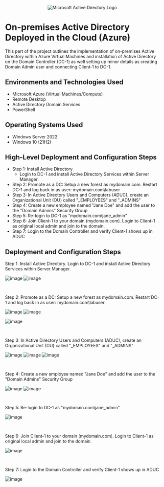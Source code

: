<p align="center">
<img src="https://i.imgur.com/pU5A58S.png" alt="Microsoft Active Directory Logo"/>
</p>

<h1>On-premises Active Directory Deployed in the Cloud (Azure)</h1>
This part of the project outlines the implementation of on-premises Active Directory within Azure Virtual Machines and installation of Active Directory on the Domain Controller (DC-1) as well setting up minor details as creating Domain Admin user and connecting Client-1 to DC-1.<br />


<h2>Environments and Technologies Used</h2>

- Microsoft Azure (Virtual Machines/Compute)
- Remote Desktop
- Active Directory Domain Services
- PowerShell

<h2>Operating Systems Used </h2>

- Windows Server 2022
- Windows 10 (21H2)

<h2>High-Level Deployment and Configuration Steps</h2>

- Step 1: Install Active Directory
  - Login to DC-1 and install Active Directory Services within Server Manager.
- Step 2: Promote as a DC: Setup a new forest as mydomain.com. Restart DC-1 and log back in as user: mydomain.com\labuser
- Step 3: In Active Directory Users and Computers (ADUC), create an Organizational Unit (OU) called "_EMPLOYEES" and "_ADMINS"
- Step 4: Create a new employee named "Jane Doe" and add the user to the "Domain Admins" Security Group
- Step 5: Re-login to DC-1 as "mydomain.com\jane_admin"
- Step 6: Join Client-1 to your domain (mydomain.com). Login to Client-1 as original local admin and join to the domain.
- Step 7: Login to the Domain Controller and verify Client-1 shows up in ADUC

<h2>Deployment and Configuration Steps</h2>

Step 1: Install Active Directory. Login to DC-1 and install Active Directory Services within Server Manager.

![image](https://github.com/user-attachments/assets/857cf1b3-2d14-4013-9f0e-781870cfd612)
![image](https://github.com/user-attachments/assets/09be52bc-a229-4967-9e72-db1afaefb5ea)

<br />

Step 2: Promote as a DC: Setup a new forest as mydomain.com. Restart DC-1 and log back in as user: mydomain.com\labuser

![image](https://github.com/user-attachments/assets/f77fa231-1f9e-4f0d-8376-87f351f1848b)
![image](https://github.com/user-attachments/assets/74a7ab20-631b-4aa1-b170-5dfb51b064c2)

![image](https://github.com/user-attachments/assets/b0aa64c6-c7f7-4b18-8aa8-15d313e7a6aa)

<br />

Step 3: In Active Directory Users and Computers (ADUC), create an Organizational Unit (OU) called "_EMPLOYEES" and "_ADMINS"

![image](https://github.com/user-attachments/assets/2b222306-16b2-41e3-98cd-a63763247afd)
![image](https://github.com/user-attachments/assets/710e13f1-de8d-43d2-a71e-a66e3d68d17e)
![image](https://github.com/user-attachments/assets/0ab28879-696f-4b9d-aed1-ffbef07ee0e8)

<br />

Step 4: Create a new employee named "Jane Doe" and add the user to the "Domain Admins" Security Group

![image](https://github.com/user-attachments/assets/8e2df14f-77f8-45df-a0e9-c394e70b76ae)
![image](https://github.com/user-attachments/assets/d8ed1d51-8580-492a-bb28-c69c6e9b0aa8)

<br />

Step 5: Re-login to DC-1 as "mydomain.com\jane_admin"

![image](https://github.com/user-attachments/assets/ec9bb7f8-f082-4f1a-bf48-1f3b2c00cdf5)

<br />

Step 6: Join Client-1 to your domain (mydomain.com). Login to Client-1 as original local admin and join to the domain.

![image](https://github.com/user-attachments/assets/1d9a3a12-1409-48e8-80cd-bc2695727400)

<br />

Step 7: Login to the Domain Controller and verify Client-1 shows up in ADUC

![image](https://github.com/user-attachments/assets/e516d149-0e3d-4feb-8f5b-515420796dcc)

<br />
